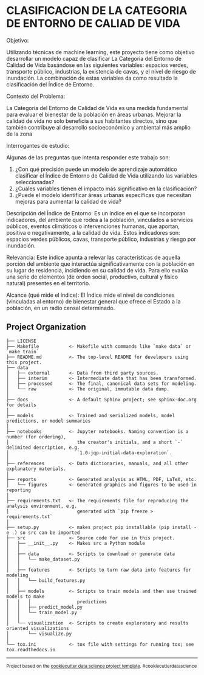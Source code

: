 CLASIFICACION DE LA CATEGORIA DE ENTORNO DE CALIAD DE VIDA
==============================

Objetivo:

Utilizando técnicas de machine learning, este proyecto tiene como objetivo desarrollar un modelo capaz de clasificar La Categoria del Entorno de Calidad de Vida basándose en las siguientes variables: espacios verdes, transporte público, industrias, la existencia de cavas, y el nivel de riesgo de inundación. 
La combinación de estas variables da como resultado la clasificación del Índice de Entorno.

Contexto del Problema:

La Categoria del Entorno de Calidad de Vida es una medida fundamental para evaluar el bienestar de la población en áreas urbanas. Mejorar la calidad de vida no solo beneficia a sus habitantes directos, sino que también contribuye al desarrollo socioeconómico y ambiental más amplio de la zona

Interrogantes de estudio:

Algunas de las preguntas que intenta responder este trabajo son:

1. ¿Con qué precisión puede un modelo de aprendizaje automático 
clasificar el Índice de Entorno de Calidad de Vida utilizando las variables 
seleccionadas?
2. ¿Cuáles variables tienen el impacto más significativo en la clasificación?
3. ¿Puede el modelo identificar áreas urbanas específicas que necesitan 
mejoras para aumentar la calidad de vida?

Descripción del Índice de Entorno:
Es un índice en el que se incorporan indicadores, del ambiente que rodea a la 
población, vinculados a servicios públicos, eventos climáticos o intervenciones 
humanas, que aportan, positiva o negativamente, a la calidad de vida. Estos 
indicadores son: espacios verdes públicos, cavas, transporte público, industrias 
y riesgo por inundación.

Relevancia:
Este índice apunta a relevar las características de aquella porción del ambiente 
que interactúa significativamente con la población en su lugar de residencia, 
incidiendo en su calidad de vida. Para ello evalúa una serie de elementos (de 
orden social, productivo, cultural y físico natural) presentes en el territorio.

Alcance (qué mide el índice):
El Índice mide el nivel de condiciones (vinculadas al entorno) de bienestar 
general que ofrece el Estado a la población, en un radio censal determinado.



Project Organization
------------

    ├── LICENSE
    ├── Makefile           <- Makefile with commands like `make data` or `make train`
    ├── README.md          <- The top-level README for developers using this project.
    ├── data
    │   ├── external       <- Data from third party sources.
    │   ├── interim        <- Intermediate data that has been transformed.
    │   ├── processed      <- The final, canonical data sets for modeling.
    │   └── raw            <- The original, immutable data dump.
    │
    ├── docs               <- A default Sphinx project; see sphinx-doc.org for details
    │
    ├── models             <- Trained and serialized models, model predictions, or model summaries
    │
    ├── notebooks          <- Jupyter notebooks. Naming convention is a number (for ordering),
    │                         the creator's initials, and a short `-` delimited description, e.g.
    │                         `1.0-jqp-initial-data-exploration`.
    │
    ├── references         <- Data dictionaries, manuals, and all other explanatory materials.
    │
    ├── reports            <- Generated analysis as HTML, PDF, LaTeX, etc.
    │   └── figures        <- Generated graphics and figures to be used in reporting
    │
    ├── requirements.txt   <- The requirements file for reproducing the analysis environment, e.g.
    │                         generated with `pip freeze > requirements.txt`
    │
    ├── setup.py           <- makes project pip installable (pip install -e .) so src can be imported
    ├── src                <- Source code for use in this project.
    │   ├── __init__.py    <- Makes src a Python module
    │   │
    │   ├── data           <- Scripts to download or generate data
    │   │   └── make_dataset.py
    │   │
    │   ├── features       <- Scripts to turn raw data into features for modeling
    │   │   └── build_features.py
    │   │
    │   ├── models         <- Scripts to train models and then use trained models to make
    │   │   │                 predictions
    │   │   ├── predict_model.py
    │   │   └── train_model.py
    │   │
    │   └── visualization  <- Scripts to create exploratory and results oriented visualizations
    │       └── visualize.py
    │
    └── tox.ini            <- tox file with settings for running tox; see tox.readthedocs.io


--------

<p><small>Project based on the <a target="_blank" href="https://drivendata.github.io/cookiecutter-data-science/">cookiecutter data science project template</a>. #cookiecutterdatascience</small></p>
